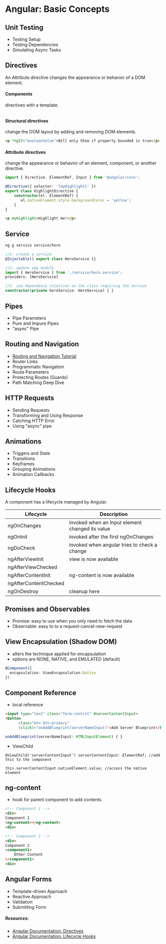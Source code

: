 # Angular: Basic Concepts

## Unit Testing
- Testing Setup
- Testing Dependencies
- Simulating Async Tasks

## Directives
An Attribute directive changes the appearance or behavior of a DOM element.

#### Components
directives with a template.
```html
```

#### Structural directives
change the DOM layout by adding and removing DOM elements.
```html
<p *ngIf="booleanValue">Will only Show if property bounded is true</p>
```

#### Attribute directives
change the appearance or behavior of an element, component, or another directive.
```typescript
import { Directive, ElementRef, Input } from '@angular/core';

@Directive({ selector: '[myHighlight]' })
export class HighlightDirective {
    constructor(el: ElementRef) {
       el.nativeElement.style.backgroundColor = 'yellow';
    }
}
```
```html
<p myHighlight>Highlight me!</p>
```

## Service
```sh
ng g service service/hero
```
```typescript
//1. create a service
@Injectable() export class HeroService {}

//2. update app module
import { HeroService } from './service/hero.service';
providers: [HeroService]

//3. use dependency injection on the class requiring the service
constructor(private heroService: HeroService) { }
```

## Pipes
- Pipe Parameters
- Pure and Impure Pipes
- "async" Pipe

## Routing and Navigation
- [Routing and Navigation Tutorial](https://angular.io/tutorial/toh-pt5)
- Router Links
- Programmatic Navigation
- Route Parameters
- Protecting Routes (Guards)
- Path Matching Deep Dive

## HTTP Requests
- Sending Requests
- Transforming and Using Response
- Catching HTTP Error
- Using "async" pipe

## Animations
- Triggers and State
- Transitions
- Keyframes
- Grouping Animations
- Animation Callbacks

## Lifecycle Hooks
A component has a lifecycle managed by Angular.

| Lifecycle    				| Description										 |
| ------------------------- | -------------------------------------------------- |
| ngOnChanges 				| invoked when an Input element changed its value 	 | 
| ngOnInit 					| invoked after the first ngOnChanges 				 |
| ngDoCheck 				| invoked when angular tries to check a change 		 |
| ngAfterViewInit 			| view is now available								 |
| ngAfterViewChecked 		| 													 |
| ngAfterContentInit 		| ng-content is now available						 |
| ngAfterContentChecked 	|													 |
| ngOnDestroy 				| cleanup here		

## Promises and Observables
- Promise<T>: easy to use when you only need to fetch the data 
- Observable<T>: easy to to a request-cancel-new-request

## View Encapsulation (Shadow DOM)
- alters the technique applied for encapsulation
- options are NONE, NATIVE, and EMULATED (default)
```typescript
@Component({
  encapsulation: ViewEncapsulation.Native
})
```

## Component Reference
- local reference
```html
<input type="text" class="form-control" #serverContentInput>
<button
      class="btn btn-primary"
      (click)="onAddBlueprint(serverNameInput)">Add Server Blueprint</button>
```
```typescript
onAddBlueprint(serverNameInput: HTMLInputElement) { }
```
- ViewChild
```
@ViewChild('serverContentInput') serverContentInput: ElementRef; //add this to the component

this.serverContentInput.nativeElement.value; //access the native element
```

## ng-content
- hook for parent component to add contents
```html
<!-- Component 1 -->
<div>
Component 1
<ng-content></ng-content>
<div>

<!-- Component 2 -->
<div>
Component 2
<component1>
	Other Content
</component1>
<div>
```

## Angular Forms
- Template-driven Approach
- Reactive Approach
- Validation
- Submitting Form

##### Resources:
- [Angular Documentation: Directives](https://angular.io/guide/attribute-directives)
- [Angular Documentation: Lifecycle Hooks](https://angular.io/guide/lifecycle-hooks)
